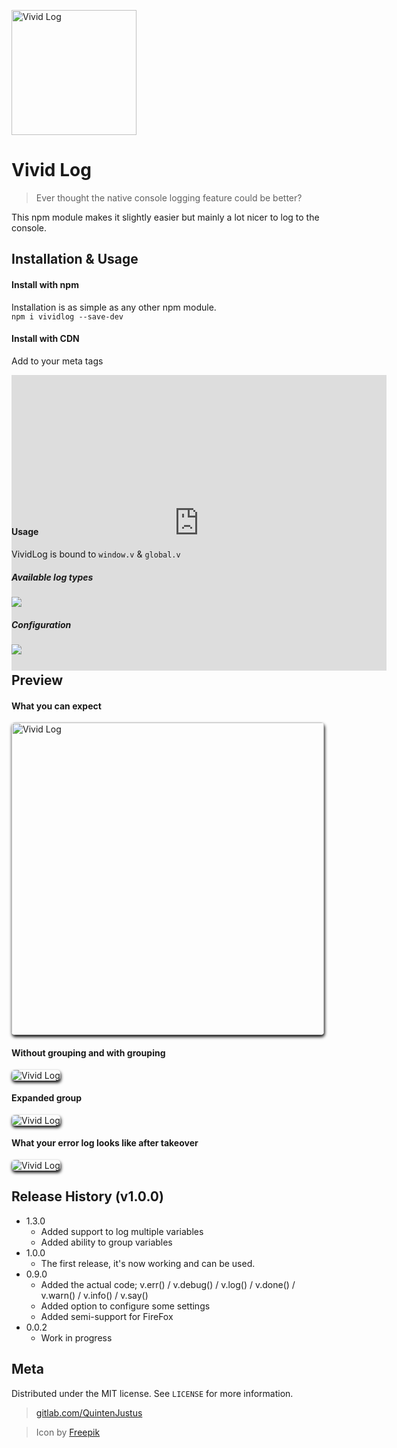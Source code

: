 <img src="https://gitlab.com/uploads/-/system/project/avatar/11976919/logs.png?width=1000"
     alt="Vivid Log" width="200" height="200"/>
# Vivid Log
> Ever thought the native console logging feature could be better?

This npm module makes it slightly easier but mainly a lot nicer to log to the console.

## Installation & Usage
#### Install with npm
Installation is as simple as any other npm module.<br>
`npm i vividlog --save-dev`<br>

#### Install with CDN
Add to your meta tags <br>
<iframe
  src="https://carbon.now.sh/embed/?bg=rgba(171%2C184%2C195%2C100)&t=material&wt=none&l=htmlmixed&ds=true&dsyoff=20px&dsblur=68px&wc=true&wa=true&pv=48px&ph=32px&ln=false&fm=Hack&fs=13px&lh=133%25&si=false&es=2x&wm=false&code=%253Cscript%2520type%253D%2522text%252Fjavascript%2522%2520src%253D%2522https%253A%252F%252Fcdn.jsdelivr.net%252Fnpm%252Fvividlog%25401.3.0%252Fdist%252Fmain.js%2522%253E%253C%252Fscript%253E"
  style="width:600px; height:473px; border:0; margin-bottom: -250px; overflow:hidden;"
  sandbox="allow-scripts allow-same-origin">
</iframe>

#### Usage
VividLog is bound to `window.v` & `global.v`<br>

##### Available log types
<img src="https://gitlab.com/QuintenJustus/vividlog/raw/master/assets/functions.png">

##### Configuration
<img src="https://gitlab.com/QuintenJustus/vividlog/raw/master/assets/config.png">

## Preview
#### What you can expect
<img src="https://gitlab.com/QuintenJustus/vividlog/raw/master/assets/withconsole.png"
     alt="Vivid Log" height="500" style="border-radius:5px; box-shadow: 1px 3px 5px black"/>

#### Without grouping and with grouping
<img src="https://gitlab.com/QuintenJustus/vividlog/raw/master/assets/groupedandwithout.png"
     alt="Vivid Log" style="border-radius:5px; box-shadow: 1px 3px 5px black"/>

#### Expanded group
<img src="https://gitlab.com/QuintenJustus/vividlog/raw/master/assets/grouped.png"
     alt="Vivid Log" style="border-radius:5px; box-shadow: 1px 3px 5px black"/>

#### What your error log looks like after takeover 
<img src="https://gitlab.com/QuintenJustus/vividlog/raw/master/assets/errorcatching.png"
     alt="Vivid Log" style="border-radius:5px; box-shadow: 1px 3px 5px black"/>

## Release History (v1.0.0)
* 1.3.0 
    * Added support to log multiple variables
    * Added ability to group variables 
* 1.0.0
    * The first release, it's now working and can be used.
* 0.9.0
    * Added the actual code; v.err() / v.debug() / v.log() / v.done() / v.warn() / v.info() / v.say()
    * Added option to configure some settings
    * Added semi-support for FireFox
* 0.0.2
    * Work in progress

## Meta

Distributed under the MIT license. See ``LICENSE`` for more information.

> [gitlab.com/QuintenJustus](https://gitlab.com/QuintenJustus)

> Icon by [Freepik](https://www.freepik.com/)
